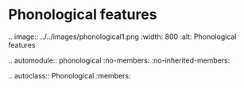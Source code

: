 Phonological features
==================================

.. image:: ../../images/phonological1.png
  :width: 800
  :alt: Phonological features


.. automodule:: phonological
   :no-members:
   :no-inherited-members:

   .. autoclass:: Phonological
      :members: